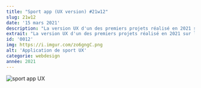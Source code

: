 ```yaml
---
title: "Sport app (UX version) #21w12"
slug: 21w12
date: '15 mars 2021'
description: "La version UX d'un des premiers projets réalisé en 2021 sur le thème du design et du sport avec un comparatif avec la version UI."
extrait: "La version UX d'un des premiers projets réalisé en 2021 sur le thème du design et du sport."
id: '0012'
img: https://i.imgur.com/zo6gngC.png
alt: 'Application de sport UX'
categorie: webdesign
année: 2021
---
```


![sport app UX](https://i.imgur.com/2XLqJF4.png)
